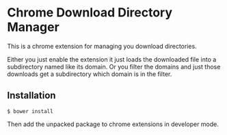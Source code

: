 Chrome Download Directory Manager
=================================

This is a chrome extension for managing you download directories.

Either you just enable the extension it just loads the downloaded file into a subdirectory named like its domain.
Or you filter the domains and just those downloads get a subdirectory which domain is in the filter.


Installation
------------

	$ bower install

Then add the unpacked package to chrome extensions in developer mode.